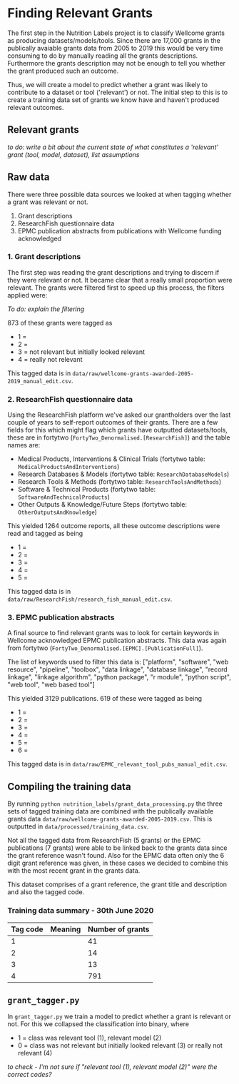 # Finding Relevant Grants

The first step in the Nutrition Labels project is to classify Wellcome grants as producing datasets/models/tools. Since there are 17,000 grants in the publically avaiable grants data from 2005 to 2019 this would be very time consuming to do by manually reading all the grants descriptions. Furthermore the grants description may not be enough to tell you whether the grant produced such an outcome.

Thus, we will create a model to predict whether a grant was likely to contribute to a dataset or tool ('relevant') or not. The initial step to this is to create a training data set of grants we know have and haven't produced relevant outcomes.

## Relevant grants

*to do: write a bit about the current state of what constitutes a 'relevant' grant (tool, model, dataset), list assumptions*

## Raw data

There were three possible data sources we looked at when tagging whether a grant was relevant or not.

1. Grant descriptions
2. ResearchFish questionnaire data
3. EPMC publication abstracts from publications with Wellcome funding acknowledged

### 1. Grant descriptions

The first step was reading the grant descriptions and trying to discern if they were relevant or not. It became clear that a really small proportion were relevant. The grants were filtered first to speed up this process, the filters applied were:

*To do: explain the filtering*

873 of these grants were tagged as
- 1 = 
- 2 = 
- 3 = not relevant but initially looked relevant 
- 4 = really not relevant

This tagged data is in `data/raw/wellcome-grants-awarded-2005-2019_manual_edit.csv`.

### 2. ResearchFish questionnaire data

Using the ResearchFish platform we've asked our grantholders over the last couple of years to self-report outcomes of their grants. There are a few fields for this which might flag which grants have outputted datasets/tools, these are in fortytwo (`FortyTwo_Denormalised.[ResearchFish]`) and the table names are:
- Medical Products, Interventions & Clinical Trials (fortytwo table: `MedicalProductsAndInterventions`)
- Research Databases & Models (fortytwo table: `ResearchDatabaseModels`)
- Research Tools & Methods (fortytwo table: `ResearchToolsAndMethods`)
- Software & Technical Products (fortytwo table: `SoftwareAndTechnicalProducts`)
- Other Outputs & Knowledge/Future Steps (fortytwo table: `OtherOutputsAndKnowledge`)

This yielded 1264 outcome reports, all these outcome descriptions were read and tagged as being
- 1 =
- 2 =
- 3 =
- 4 =
- 5 =

This tagged data is in `data/raw/ResearchFish/research_fish_manual_edit.csv`.

### 3. EPMC publication abstracts

A final source to find relevant grants was to look for certain keywords in Wellcome acknowledged EPMC publication abstracts. This data was again from fortytwo (`FortyTwo_Denormalised.[EPMC].[PublicationFull]`).

The list of keywords used to filter this data is:
["platform", "software", "web resource", "pipeline", "toolbox", "data linkage", "database linkage", "record linkage", "linkage algorithm", "python package", "r module", "python script", "web tool", "web based tool"]

This yielded 3129 publications. 619 of these were tagged as being

- 1 =
- 2 =
- 3 =
- 4 =
- 5 =
- 6 = 

This tagged data is in `data/raw/EPMC_relevant_tool_pubs_manual_edit.csv`.

## Compiling the training data

By running `python nutrition_labels/grant_data_processing.py` the three sets of tagged training data are combined with the publically available grants data `data/raw/wellcome-grants-awarded-2005-2019.csv`. This is outputted in `data/processed/training_data.csv`.

Not all the tagged data from ResearchFish (5 grants) or the EPMC publications (7 grants) were able to be linked back to the grants data since the grant reference wasn't found. Also for the EPMC data often only the 6 digit grant reference was given, in these cases we decided to combine this with the most recent grant in the grants data.

This dataset comprises of a grant reference, the grant title and description and also the tagged code.

### Training data summary - 30th June 2020 

| Tag code | Meaning | Number of grants |
|---|---|--- | 
| 1 |   | 41 |
| 2 |   | 14 |
| 3 |   | 13 |
| 4 |   | 791 |


## `grant_tagger.py`


In `grant_tagger.py` we train a model to predict whether a grant is relevant or not. For this we collapsed the classification into binary, where 
- 1 = class was relevant tool (1), relevant model (2)
- 0 = class was not relevant but initially looked relevant (3) or really not relevant (4)

*to check - I'm not sure if "relevant tool (1), relevant model (2)" were the correct codes?*


